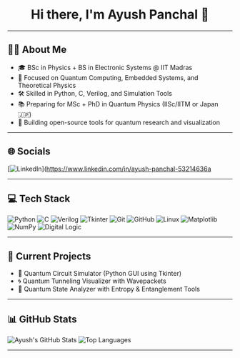 <h1 align="center">Hi there, I'm Ayush Panchal 👋</h1>

---

## 🧑‍🔬 About Me

- 🎓 BSc in Physics + BS in Electronic Systems @ IIT Madras  
- 🔭 Focused on Quantum Computing, Embedded Systems, and Theoretical Physics  
- 🛠️ Skilled in Python, C, Verilog, and Simulation Tools  
- 📚 Preparing for MSc + PhD in Quantum Physics (IISc/IITM or Japan 🇯🇵)  
- 🚀 Building open-source tools for quantum research and visualization

---

## 🌐 Socials

[![LinkedIn](https://img.shields.io/badge/LinkedIn-blue?logo=linkedin&logoColor=white)](https://www.linkedin.com/in/ayush-panchal-53214636a

---

## 💻 Tech Stack

![Python](https://img.shields.io/badge/Python-3776AB?style=for-the-badge&logo=python&logoColor=white)
![C](https://img.shields.io/badge/C-00599C?style=for-the-badge&logo=c&logoColor=white)
![Verilog](https://img.shields.io/badge/Verilog-FFA500?style=for-the-badge)
![Tkinter](https://img.shields.io/badge/Tkinter-FF69B4?style=for-the-badge)
![Git](https://img.shields.io/badge/Git-F05032?style=for-the-badge&logo=git&logoColor=white)
![GitHub](https://img.shields.io/badge/GitHub-181717?style=for-the-badge&logo=github&logoColor=white)
![Linux](https://img.shields.io/badge/Linux-FCC624?style=for-the-badge&logo=linux&logoColor=black)
![Matplotlib](https://img.shields.io/badge/Matplotlib-FF4088?style=for-the-badge&logo=matplotlib&logoColor=white)
![NumPy](https://img.shields.io/badge/Numpy-013243?style=for-the-badge&logo=numpy&logoColor=white)
![Digital Logic](https://img.shields.io/badge/DigitalLogic-009688?style=for-the-badge)

---

## 🚀 Current Projects

- 🧠 Quantum Circuit Simulator (Python GUI using Tkinter)
- 🌀 Quantum Tunneling Visualizer with Wavepackets
- 🔐 Quantum State Analyzer with Entropy & Entanglement Tools

---

## 📊 GitHub Stats

![Ayush's GitHub Stats](https://github-readme-stats.vercel.app/api?username=Ayush-panchal2004&show_icons=true&theme=react)
![Top Languages](https://github-readme-stats.vercel.app/api/top-langs/?username=Ayush-panchal2004&layout=compact&theme=react)

---
